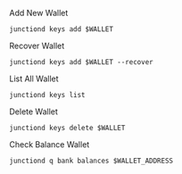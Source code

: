 Add New Wallet
```
junctiond keys add $WALLET
```
Recover Wallet
```
junctiond keys add $WALLET --recover
```
List All Wallet 
```
junctiond keys list
```
Delete Wallet 
```
junctiond keys delete $WALLET
```
Check Balance Wallet 
```
junctiond q bank balances $WALLET_ADDRESS 
```

